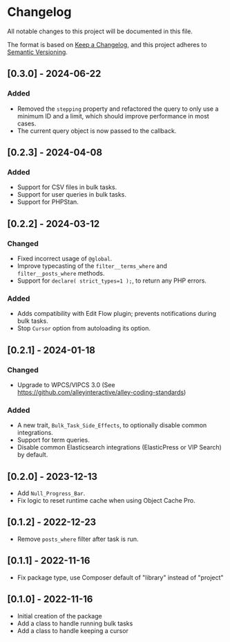 # Changelog
All notable changes to this project will be documented in this file.

The format is based on [Keep a Changelog](https://keepachangelog.com/en/1.0.0/),
and this project adheres to [Semantic Versioning](https://semver.org/spec/v2.0.0.html).

## [0.3.0] - 2024-06-22

### Added

- Removed the `stepping` property and refactored the query to only use a minimum ID and a limit, which should improve performance in most cases.
- The current query object is now passed to the callback.

## [0.2.3] - 2024-04-08

### Added

- Support for CSV files in bulk tasks.
- Support for user queries in bulk tasks.
- Support for PHPStan.

## [0.2.2] - 2024-03-12

### Changed

- Fixed incorrect usage of `@global`.
- Improve typecasting of the `filter__terms_where` and `filter__posts_where` methods.
- Support for `declare( strict_types=1 );`, to return any PHP errors.

### Added

- Adds compatibility with Edit Flow plugin; prevents notifications during bulk tasks.
- Stop `Cursor` option from autoloading its option.

## [0.2.1] - 2024-01-18

### Changed

- Upgrade to WPCS/VIPCS 3.0 (See https://github.com/alleyinteractive/alley-coding-standards)

### Added

- A new trait, `Bulk_Task_Side_Effects`, to optionally disable common integrations.
- Support for term queries.
- Disable common Elasticsearch integrations (ElasticPress or VIP Search) by default.

## [0.2.0] - 2023-12-13

- Add `Null_Progress_Bar`.
- Fix logic to reset runtime cache when using Object Cache Pro.

## [0.1.2] - 2022-12-23

- Remove `posts_where` filter after task is run.

## [0.1.1] - 2022-11-16

- Fix package type, use Composer default of "library" instead of "project"

## [0.1.0] - 2022-11-16

- Initial creation of the package
- Add a class to handle running bulk tasks
- Add a class to handle keeping a cursor
